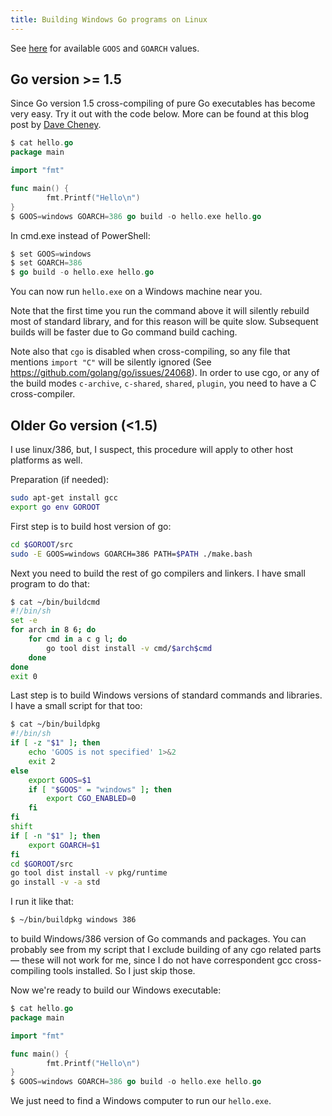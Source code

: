 ```yaml
---
title: Building Windows Go programs on Linux
---
```


See [here](https://go.dev/doc/install/source#environment) for available `GOOS` and `GOARCH` values.

## Go version >= 1.5

Since Go version 1.5 cross-compiling of pure Go executables has become very easy. Try it out with the code below. More can be found at this blog post by [Dave Cheney][1].

[1]: http://dave.cheney.net/2015/08/22/cross-compilation-with-go-1-5

```go
$ cat hello.go
package main

import "fmt"

func main() {
        fmt.Printf("Hello\n")
}
$ GOOS=windows GOARCH=386 go build -o hello.exe hello.go
```

In cmd.exe instead of PowerShell:

```go
$ set GOOS=windows
$ set GOARCH=386
$ go build -o hello.exe hello.go
```

You can now run `hello.exe` on a Windows machine near you. 

Note that the first time you run the command above it will
silently rebuild most of standard library, and for this reason
will be quite slow. Subsequent builds will be faster due to Go
command build caching.

Note also that `cgo` is disabled when cross-compiling, so any file that mentions `import "C"` will be silently ignored (See https://github.com/golang/go/issues/24068).  In order to use cgo, or any of the build modes `c-archive`, `c-shared`, `shared`, `plugin`, you need to have a C cross-compiler.


## Older Go version (<1.5)

I use linux/386, but, I suspect, this procedure will apply to other host platforms as well.

Preparation (if needed):
```sh
sudo apt-get install gcc
export go env GOROOT
```

First step is to build host version of go:

```sh
cd $GOROOT/src
sudo -E GOOS=windows GOARCH=386 PATH=$PATH ./make.bash
```

Next you need to build the rest of go compilers and linkers. I have small program to do that:

```sh
$ cat ~/bin/buildcmd
#!/bin/sh
set -e
for arch in 8 6; do
	for cmd in a c g l; do
		go tool dist install -v cmd/$arch$cmd
	done
done
exit 0
```

Last step is to build Windows versions of standard commands and libraries. I have a small script for that too:

```sh
$ cat ~/bin/buildpkg
#!/bin/sh
if [ -z "$1" ]; then
	echo 'GOOS is not specified' 1>&2
	exit 2
else
	export GOOS=$1
	if [ "$GOOS" = "windows" ]; then
		export CGO_ENABLED=0
	fi
fi
shift
if [ -n "$1" ]; then
	export GOARCH=$1
fi
cd $GOROOT/src
go tool dist install -v pkg/runtime
go install -v -a std
```

I run it like that:

```sh
$ ~/bin/buildpkg windows 386
```

to build Windows/386 version of Go commands and packages. You can probably see from my script that I exclude building of any cgo related parts &mdash; these will not work for me, since I do not have correspondent gcc cross-compiling tools installed. So I just skip those.

Now we're ready to build our Windows executable:

```go
$ cat hello.go
package main

import "fmt"

func main() {
        fmt.Printf("Hello\n")
}
$ GOOS=windows GOARCH=386 go build -o hello.exe hello.go
```

We just need to find a Windows computer to run our `hello.exe`.
